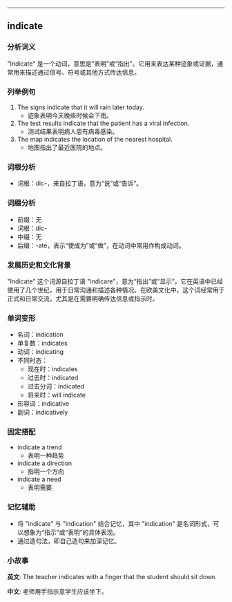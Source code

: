
---------------
## indicate
### 分析词义
"Indicate" 是一个动词，意思是“表明”或“指出”。它用来表达某种迹象或证据，通常用来描述通过信号、符号或其他方式传达信息。

### 列举例句
1. The signs indicate that it will rain later today.
   - 迹象表明今天晚些时候会下雨。
2. The test results indicate that the patient has a viral infection.
   - 测试结果表明病人患有病毒感染。
3. The map indicates the location of the nearest hospital.
   - 地图指出了最近医院的地点。

### 词根分析
- 词根：dic-，来自拉丁语，意为“说”或“告诉”。

### 词缀分析
- 前缀：无
- 词根：dic-
- 中缀：无
- 后缀：-ate，表示“使成为”或“做”，在动词中常用作构成动词。

### 发展历史和文化背景
"Indicate" 这个词源自拉丁语 "indicare"，意为“指出”或“显示”。它在英语中已经使用了几个世纪，用于日常沟通和描述各种情况。在欧美文化中，这个词经常用于正式和日常交流，尤其是在需要明确传达信息或指示时。

### 单词变形
- 名词：indication
- 单复数：indicates
- 动词：indicating
- 不同时态：
  - 现在时：indicates
  - 过去时：indicated
  - 过去分词：indicated
  - 将来时：will indicate
- 形容词：indicative
- 副词：indicatively

### 固定搭配
- indicate a trend
  - 表明一种趋势
- indicate a direction
  - 指明一个方向
- indicate a need
  - 表明需要

### 记忆辅助
- 将 "indicate" 与 "indication" 结合记忆，其中 "indication" 是名词形式，可以想象为“指示”或“表明”的具体表现。
- 通过造句法，即自己造句来加深记忆。

### 小故事
**英文**:
The teacher indicates with a finger that the student should sit down.

**中文**:
老师用手指示意学生应该坐下。

